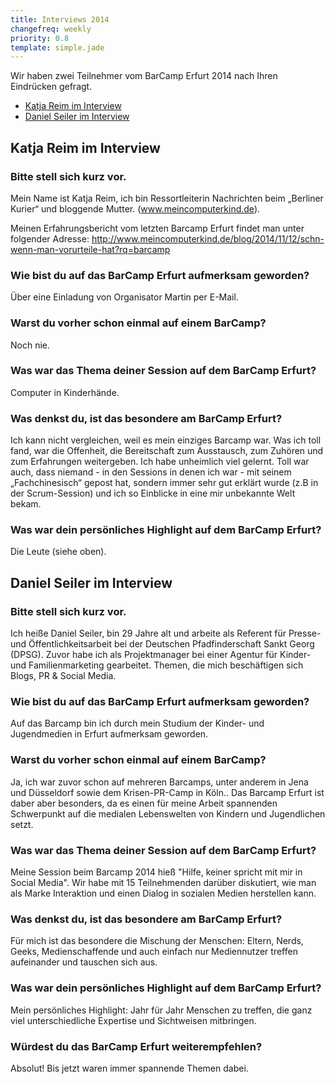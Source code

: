 ```yaml
---
title: Interviews 2014
changefreq: weekly
priority: 0.8
template: simple.jade
---
```


Wir haben zwei Teilnehmer vom BarCamp Erfurt 2014 nach Ihren Eindrücken gefragt.

<ul>
  <li><a href="#katja-reim">Katja Reim im Interview</a></li>
  <li><a href="#daniel-seiler">Daniel Seiler im Interview</a></li>
</ul>

<h2 id="katja-reim">Katja Reim im Interview</h2>

<h3>Bitte stell sich kurz vor.</h3>
<p>
Mein Name ist Katja Reim, ich bin Ressortleiterin Nachrichten beim „Berliner Kurier“ und bloggende Mutter. (<a href="http://www.meincomputerkind.de/" target="_blank">www.meincomputerkind.de</a>).

Meinen Erfahrungsbericht vom letzten Barcamp Erfurt findet man unter folgender Adresse: <a href="http://www.meincomputerkind.de/blog/2014/11/12/schn-wenn-man-vorurteile-hat?rq=barcamp" target="_blank">http://www.meincomputerkind.de/blog/2014/11/12/schn-wenn-man-vorurteile-hat?rq=barcamp</a>
</p>

<h3>Wie bist du auf das BarCamp Erfurt aufmerksam geworden?</h3>
<p>
Über eine Einladung von Organisator Martin per E-Mail.
</p>

<h3>Warst du vorher schon einmal auf einem BarCamp?</h3>
<p>
Noch nie.
</p>

<h3>Was war das Thema deiner Session auf dem BarCamp Erfurt?</h3>
<p>
Computer in Kinderhände.
</p>

<h3>Was denkst du, ist das besondere am BarCamp Erfurt?</h3>
<p>
Ich kann nicht vergleichen, weil es mein einziges Barcamp war. Was ich toll fand, war die
Offenheit, die Bereitschaft zum Ausstausch, zum Zuhören und zum Erfahrungen
weitergeben. Ich habe unheimlich viel gelernt. Toll war auch, dass niemand - in den
Sessions in denen ich war - mit seinem „Fachchinesisch“ gepost hat, sondern immer sehr
gut erklärt wurde (z.B in der Scrum-Session) und ich so Einblicke in eine mir unbekannte
Welt bekam.
</p>

<h3>Was war dein persönliches Highlight auf dem BarCamp Erfurt?</h3>
<p>
Die Leute (siehe oben).
</p>


<h2 id="daniel-seiler">Daniel Seiler im Interview</h2>

<h3>Bitte stell sich kurz vor.</h3>
<p>
Ich heiße Daniel Seiler, bin 29 Jahre alt und arbeite als Referent für Presse- und Öffentlichkeitsarbeit bei der Deutschen Pfadfinderschaft Sankt Georg (DPSG). Zuvor habe ich als Projektmanager bei einer Agentur für Kinder- und Familienmarketing gearbeitet. Themen, die mich beschäftigen sich Blogs, PR & Social Media.
</p>

<h3>Wie bist du auf das BarCamp Erfurt aufmerksam geworden?</h3>
<p>
Auf das Barcamp bin ich durch mein Studium der Kinder- und Jugendmedien in Erfurt aufmerksam geworden.
</p>

<h3>Warst du vorher schon einmal auf einem BarCamp?</h3>
<p>
Ja, ich war zuvor schon auf mehreren Barcamps, unter anderem in Jena und Düsseldorf sowie dem Krisen-PR-Camp in Köln.. Das Barcamp Erfurt ist daber aber besonders, da es einen für meine Arbeit spannenden Schwerpunkt auf die medialen Lebenswelten von Kindern und Jugendlichen setzt.
</p>

<h3>Was war das Thema deiner Session auf dem BarCamp Erfurt?</h3>
<p>
Meine Session beim Barcamp 2014 hieß "Hilfe, keiner spricht mit mir in Social Media". Wir habe mit 15 Teilnehmenden darüber diskutiert, wie man als Marke Interaktion und einen Dialog in sozialen Medien herstellen kann.
</p>

<h3>Was denkst du, ist das besondere am BarCamp Erfurt?</h3>
<p>
Für mich ist das besondere die Mischung der Menschen: Eltern, Nerds, Geeks, Medienschaffende und auch einfach nur Mediennutzer treffen aufeinander und tauschen sich aus. 
</p>

<h3>Was war dein persönliches Highlight auf dem BarCamp Erfurt?</h3>
<p>
Mein persönliches Highlight: Jahr für Jahr Menschen zu treffen, die ganz viel unterschiedliche Expertise und Sichtweisen mitbringen.
</p>

<h3>Würdest du das BarCamp Erfurt weiterempfehlen?</h3>
<p>
Absolut! Bis jetzt waren immer spannende Themen dabei.
</p>